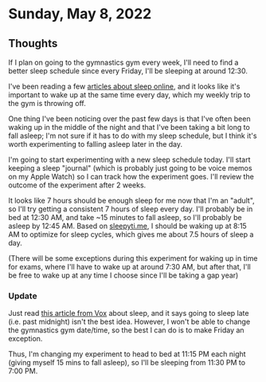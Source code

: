 # Sunday, May 8, 2022

## Thoughts

If I plan on going to the gymnastics gym every week, I'll need to find a better sleep schedule since every Friday, I'll be sleeping at around 12:30.

I've been reading a few [articles about sleep online](https://www.washingtonpost.com/lifestyle/wellness/enough-sleep-mental-health-circadian/2021/04/29/b9a2a396-a91e-11eb-bca5-048b2759a489_story.html), and it looks like it's important to wake up at the same time every day, which my weekly trip to the gym is throwing off.

One thing I've been noticing over the past few days is that I've often been waking up in the middle of the night and that I've been taking a bit long to fall asleep; I'm not sure if it has to do with my sleep schedule, but I think it's worth experimenting to falling asleep later in the day.

I'm going to start experimenting with a new sleep schedule today. I'll start keeping a sleep "journal" (which is probably just going to be voice memos on my Apple Watch) so I can track how the experiment goes. I'll review the outcome of the experiment after 2 weeks.

It looks like 7 hours should be enough sleep for me now that I'm an "adult", so I'll try getting a consistent 7 hours of sleep every day. I'll probably be in bed at 12:30 AM, and take ~15 minutes to fall asleep, so I'll probably be asleep by 12:45 AM. Based on [sleepyti.me](https://sleepyti.me/wake/), I should be waking up at 8:15 AM to optimize for sleep cycles, which gives me about 7.5 hours of sleep a day.

(There will be some exceptions during this experiment for waking up in time for exams, where I'll have to wake up at around 7:30 AM, but after that, I'll be free to wake up at any time I choose since I'll be taking a gap year)

### Update

Just read [this article from Vox](https://www.vox.com/science-and-health/2018/4/16/17233860/night-owl-chronobiology-sleeping-late-health-risk) about sleep, and it says going to sleep late (i.e. past midnight) isn't the best idea. However, I won't be able to change the gymnastics gym date/time, so the best I can do is to make Friday an exception.

Thus, I'm changing my experiment to head to bed at 11:15 PM each night (giving myself 15 mins to fall asleep), so I'll be sleeping from 11:30 PM to 7:00 PM.
